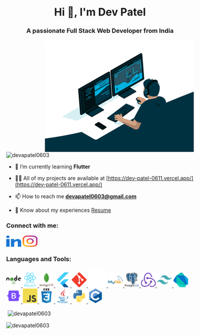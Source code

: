 <h1 align="center">Hi 👋, I'm Dev Patel</h1>
<h3 align="center">A passionate Full Stack Web Developer from India</h3>
<img align="right" alt="coding" width="400" src="./svgs/coding.gif"></img>
<p align="left"> <img src="https://komarev.com/ghpvc/?username=devapatel0603&label=Profile%20views&color=0e75b6&style=flat" alt="devapatel0603" /> </p>

- 🌱 I’m currently learning **Flutter**

- 👨‍💻 All of my projects are available at [https://dev-patel-0611.vercel.app/](https://dev-patel-0611.vercel.app/)

- 📫 How to reach me **devapatel0603@gmail.com**

- 📄 Know about my experiences [Resume](https://drive.google.com/file/d/132pK6kMXQ48mxSrFxZn8Bzm7Iq1ASCWL/view)

<h3 align="left">Connect with me:</h3>
<p align="left">
<a href="https://linkedin.com/in/devpatel0603" target="blank"><img align="center" src="./svgs/linkedin.svg" alt="devpatel0603" height="30" width="40" /></a>
<a href="https://instagram.com/devpatel5435" target="blank"><img align="center" src="./svgs/instagram.svg" alt="devpatel5435" height="30" width="40" /></a>
</p>

<h3 align="left">Languages and Tools:</h3>
<p align="left"> 

<a href="https://nodejs.org" target="_blank" rel="noreferrer"> <img src="./svgs/node.svg" alt="nodejs" width="40" height="40"/> </a> <a href="https://reactjs.org/" target="_blank" rel="noreferrer"> <img src="./svgs/react.svg" alt="react" width="40" height="40"/> </a> 
<a href="https://www.mongodb.com/" target="_blank" rel="noreferrer"> <img src="./svgs/mongodb.svg" alt="mongodb" width="40" height="40"/> </a> <a href="https://flutter.dev" target="_blank" rel="noreferrer"> <img src="./svgs/flutter.svg" alt="flutter" width="40" height="40"/> </a> <a href="https://git-scm.com/" target="_blank" rel="noreferrer"> <img src="./svgs/git.svg" alt="git" width="40" height="40"/> </a> <a href="https://flask.palletsprojects.com/" target="_blank" rel="noreferrer"> <img src="./svgs/flask.svg" width="50" height="50"/> </a> <a href="https://www.mysql.com/" target="_blank" rel="noreferrer"> <img src="./svgs/mysql.svg" alt="mysql" width="40" height="40"/> </a> <a href="https://www.postgresql.org" target="_blank" rel="noreferrer"> <img src="./svgs/postgres.svg" alt="postgresql" width="40" height="40"/> </a> <a href="https://redux.js.org" target="_blank" rel="noreferrer"> <img src="./svgs/redux.svg" alt="redux" width="40" height="40"/> </a> <a href="https://tailwindcss.com/" target="_blank" rel="noreferrer"> <img src="./svgs/tailwind.svg" alt="tailwind" width="40" height="40"/> </a> <a href="https://dart.dev" target="_blank" rel="noreferrer"> <img src="./svgs/dart.svg" alt="dart" width="40" height="40"/> </a> <a href="https://getbootstrap.com" target="_blank" rel="noreferrer"> <img src="./svgs/bootstrap.svg" alt="bootstrap" width="40" height="40"/> </a> <a href="https://developer.mozilla.org/en-US/docs/Web/JavaScript" target="_blank" rel="noreferrer"> <img src="./svgs/js.svg" alt="javascript" width="40" height="40"/> </a> <a href="https://www.w3schools.com/css/" target="_blank" rel="noreferrer"> <img src="./svgs/css.svg" alt="css3" width="40" height="40"/> </a> <a href="https://www.java.com" target="_blank" rel="noreferrer"> <img src="./svgs/java.svg" alt="java" width="40" height="40"/> </a> <a href="https://www.python.org" target="_blank" rel="noreferrer"> <img src="./svgs/python.svg" alt="python" width="40" height="40"/> </a> <a href="https://www.cprogramming.com/" target="_blank" rel="noreferrer"> <img src="./svgs/c.svg" alt="c" width="40" height="40"/> </a>

</p>


<p>&nbsp;<img align="center" src="https://github-readme-stats.vercel.app/api?username=devapatel0603&show_icons=true&locale=en" alt="devapatel0603" /></p>

<p><img align="center" src="https://github-readme-streak-stats.herokuapp.com/?user=devapatel0603&" alt="devapatel0603" /></p>
